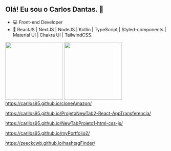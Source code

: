 ## Olá! Eu sou o Carlos Dantas. 👋

- :computer: Front-end Developer
- :blue_book: ReactJS | NextJS | NodeJS | Kotlin | TypeScript | Styled-components | Material UI | Chakra UI | TailwindCSS.

<div width="100%">
  <img height="180em" src="https://github-readme-stats.vercel.app/api?username=carllos95&show_icons=true&theme=github_dark&count_private=true">
  <img height="180em" src="https://github-readme-stats.vercel.app/api/top-langs/?username=carllos95&layout=compact&langs_count=16&theme=github_dark">
</div


https://carllos95.github.io/cloneAmazon/

https://carllos95.github.io/ProjetoNewTab2-React-AppTransferencia/

https://carllos95.github.io/NewTabProjeto1-html-css-js/

https://carllos95.github.io/myPortfolio2/

https://zeeckcwb.github.io/hashtagFinder/
